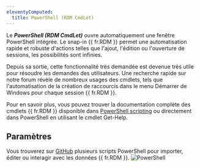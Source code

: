```yaml
---
eleventyComputed:
  title: PowerShell (RDM CmdLet)
---
```

Le ***PowerShell (RDM CmdLet)*** ouvre automatiquement une fenêtre PowerShell intégrée. Le snap-in {{ fr.RDM }} permet une automatisation rapide et robuste d'actions telles que l'ajout, l'édition ou l'ouverture de sessions, les possibilités sont infinies.

Depuis sa sortie, cette fonctionnalité très demandée est devenue très utile pour résoudre les demandes des utilisateurs. Une recherche rapide sur notre forum révèle de nombreux usages des cmdlets, tels que l'automatisation de la création de raccourcis dans le menu Démarrer de Windows pour chaque session {{ fr.RDM }}.

Pour en savoir plus, vous pouvez trouver la documentation complète des cmdlets {{ fr.RDM }} disponible dans [PowerShell scripting](/powershell/rdm-powershell/powershell-scripting/) ou directement dans PowerShell en utilisant le cmdlet Get-Help.

## Paramètres

Vous trouverez sur [GitHub](https://github.com/Devolutions/RDMSamples-ps) plusieurs scripts PowerShell pour importer, éditer ou interagir avec les données {{ fr.RDM }}.
![PowerShell](https://cdnweb.devolutions.net/docs/docs_en_rdm_windows_clip10369.png)

